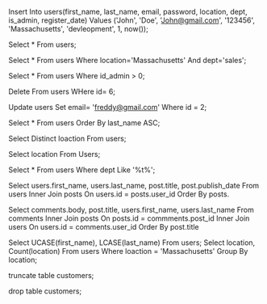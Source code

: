 Insert Into users(first_name, last_name, email, password, location, dept, is_admin, register_date)
Values ('John', 'Doe', 'John@gmail.com', '123456', 'Massachusetts', 'devleopment', 1, now());

Select * From users;

Select * From users Where location='Massachusetts' And dept='sales';

Select * From users Where id_admin > 0;

Delete From users WHere id= 6;

Update users Set email= 'freddy@gmail.com' Where id = 2;

Select * From users Order By last_name ASC;

Select Distinct loaction From users;

Select location From Users;

Select * From users Where dept Like '%t%';

Select
users.first_name,
users.last_name,
post.title,
post.publish_date
From users
Inner Join posts
On users.id = posts.user_id
Order By posts.

Select
comments.body,
post.title,
users.first_name,
users.last_name
From comments
Inner Join posts On posts.id = commments.post_id
Inner Join users On users.id = comments.user_id
Order By post.title

Select UCASE(first_name), LCASE(last_name) From users;
Select location, Count(location) From users Where loaction = 'Massachusetts' Group By location;

truncate table customers;  

drop table customers;  
